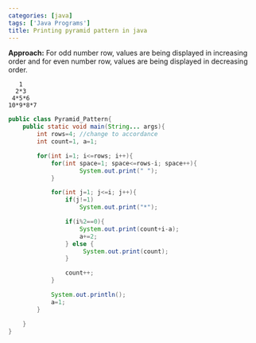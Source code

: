 ```yaml
---
categories: [java]
tags: ['Java Programs']
title: Printing pyramid pattern in java
---
```


**Approach:** For odd number row, values are being displayed in increasing order and for even number row, values are being displayed in decreasing order.

<!--more-->

``` plaintext
   1
  2*3
 4*5*6
10*9*8*7
```

``` java
public class Pyramid_Pattern{
    public static void main(String... args){
        int rows=4; //change to accordance
        int count=1, a=1;

        for(int i=1; i<=rows; i++){
            for(int space=1; space<=rows-i; space++){
                    System.out.print(" ");
            }

            for(int j=1; j<=i; j++){
                if(j!=1)
                    System.out.print("*");

                if(i%2==0){
                    System.out.print(count+i-a);
                    a+=2;
                } else {
                     System.out.print(count);
                }

                count++;
            }

            System.out.println();
            a=1;
        }

    }
}
```